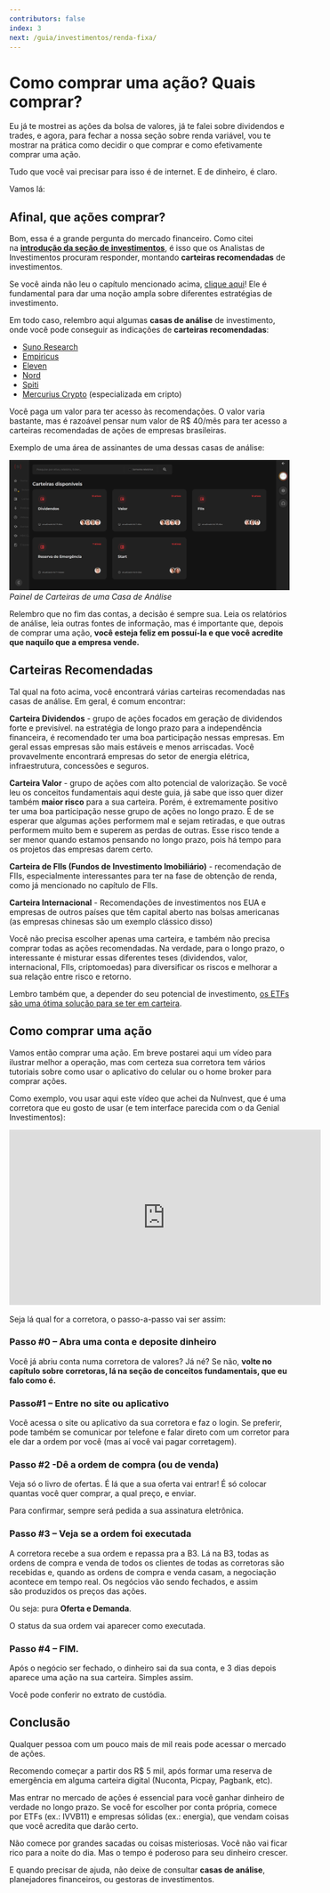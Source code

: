 ```yaml
---
contributors: false
index: 3
next: /guia/investimentos/renda-fixa/
---
```

# Como comprar uma ação? Quais comprar?

Eu já te mostrei as ações da bolsa de valores, já te falei sobre dividendos e trades, e agora, para fechar a nossa seção sobre renda variável, vou te mostrar na prática como decidir o que comprar e como efetivamente comprar uma ação.

Tudo que você vai precisar para isso é de internet. E de dinheiro, é claro.

Vamos lá:

## Afinal, que ações comprar?

Bom, essa é a grande pergunta do mercado financeiro. Como citei na **[introdução da seção de investimentos](/guia/investimentos/introducao/onde-investir-com-mil-reais-10000-reais-1-milhao.html#como-decidir-o-que-comprar)**, é isso que os Analistas de Investimentos procuram responder, montando **carteiras recomendadas** de investimentos.

Se você ainda não leu o capítulo mencionado acima, [clique aqui](/guia/investimentos/introducao/onde-investir-com-mil-reais-10000-reais-1-milhao.html#como-decidir-o-que-comprar)! Ele é fundamental para dar uma noção ampla sobre diferentes estratégias de investimento.

Em todo caso, relembro aqui algumas **casas de análise** de investimento, onde você pode conseguir as indicações de **carteiras recomendadas**:

- [Suno Research](https://www.suno.com.br/)
- [Empiricus](https://www.empiricus.com.br/)
- [Eleven](https://elevenfinancial.com/)
- [Nord](https://www.nordresearch.com.br/)
- [Spiti](https://invistaspiti.com.br/)
- [Mercurius Crypto](https://mercuriuscrypto.com/) (especializada em cripto)

Você paga um valor para ter acesso às recomendações. O valor varia bastante, mas é razoável pensar num valor de R$ 40/mês para ter acesso a carteiras recomendadas de ações de empresas brasileiras.

Exemplo de uma área de assinantes de uma dessas casas de análise:

![Painel de Carteiras de uma Casa de Análise](../introducao/carteiras.png)
*Painel de Carteiras de uma Casa de Análise*

Relembro que no fim das contas, a decisão é sempre sua. Leia os relatórios de análise, leia outras fontes de informação, mas é importante que, depois de comprar uma ação, **você esteja feliz em possuí-la e que você acredite que naquilo que a empresa vende.**

## Carteiras Recomendadas

Tal qual na foto acima, você encontrará várias carteiras recomendadas nas casas de análise. Em geral, é comum encontrar:

**Carteira Dividendos** - grupo de ações focados em geração de dividendos forte e previsível. na estratégia de longo prazo para a independência financeira, é recomendado ter uma boa participação nessas empresas. Em geral essas empresas são mais estáveis e menos arriscadas. Você provavelmente encontrará empresas do setor de energia elétrica, infraestrutura, concessões e seguros.

**Carteira Valor** - grupo de ações com alto potencial de valorização. Se você leu os conceitos fundamentais aqui deste guia, já sabe que isso quer dizer também **maior risco** para a sua carteira. Porém, é extremamente positivo ter uma boa participação nesse grupo de ações no longo prazo. É de se esperar que algumas ações performem mal e sejam retiradas, e que outras performem muito bem e superem as perdas de outras. Esse risco tende a ser menor quando estamos pensando no longo prazo, pois há tempo para os projetos das empresas darem certo.

**Carteira de FIIs (Fundos de Investimento Imobiliário)** - recomendação de FIIs, especialmente interessantes para ter na fase de obtenção de renda, como já mencionado no capítulo de FIIs.

**Carteira Internacional** - Recomendações de investimentos nos EUA e empresas de outros países que têm capital aberto nas bolsas americanas (as empresas chinesas são um exemplo clássico disso)

Você não precisa escolher apenas uma carteira, e também não precisa comprar todas as ações recomendadas. Na verdade, para o longo prazo, o interessante é misturar essas diferentes teses (dividendos, valor, internacional, FIIs, criptomoedas) para diversificar os riscos e melhorar a sua relação entre risco e retorno.

Lembro também que, a depender do seu potencial de investimento, [os ETFs são uma ótima solução para se ter em carteira](/guia/investimentos/introducao/onde-investir-com-mil-reais-10000-reais-1-milhao.html#etfs-exchange-traded-funds).

## Como comprar uma ação

Vamos então comprar uma ação. Em breve postarei aqui um vídeo para ilustrar melhor a operação, mas com certeza sua corretora tem vários tutoriais sobre como usar o aplicativo do celular ou o home broker para comprar ações.

Como exemplo, vou usar aqui este vídeo que achei da NuInvest, que é uma corretora que eu gosto de usar (e tem interface parecida com o da Genial Investimentos):

<iframe width="560" height="315" src="https://www.youtube.com/embed/Rg-RpAxWtN8" title="YouTube video player" frameborder="0" allow="accelerometer; autoplay; clipboard-write; encrypted-media; gyroscope; picture-in-picture" allowfullscreen></iframe>

Seja lá qual for a corretora, o passo-a-passo vai ser assim:

### Passo #0 – Abra uma conta e deposite dinheiro

Você já abriu conta numa corretora de valores? Já né? Se não, **volte no capítulo sobre corretoras, lá na seção de conceitos fundamentais, que eu falo como é.**

### Passo#1 – Entre no site ou aplicativo

Você acessa o site ou aplicativo da sua corretora e faz o login. Se preferir, pode também se comunicar por telefone e falar direto com um corretor para ele dar a ordem por você (mas aí você vai pagar corretagem).

### Passo #2 -Dê a ordem de compra (ou de venda)

Veja só o livro de ofertas. É lá que a sua oferta vai entrar! É só colocar quantas você quer comprar, a qual preço, e enviar.

Para confirmar, sempre será pedida a sua assinatura eletrônica.

### Passo #3 – Veja se a ordem foi executada

A corretora recebe a sua ordem e repassa pra a B3. Lá na B3, todas as ordens de compra e venda de todos os clientes de todas as corretoras são recebidas e, quando as ordens de compra e venda casam, a negociação acontece em tempo real. Os negócios vão sendo fechados, e assim são produzidos os preços das ações.

Ou seja: pura **Oferta e Demanda**.

O status da sua ordem vai aparecer como executada.

### Passo #4 – FIM.

Após o negócio ser fechado, o dinheiro sai da sua conta, e 3 dias depois aparece uma ação na sua carteira. Simples assim.

Você pode conferir no extrato de custódia.

## Conclusão

Qualquer pessoa com um pouco mais de mil reais pode acessar o mercado de ações.

Recomendo começar a partir dos R$ 5 mil, após formar uma reserva de emergência em alguma carteira digital (Nuconta, Picpay, Pagbank, etc).

Mas entrar no mercado de ações é essencial para você ganhar dinheiro de verdade no longo prazo. Se você for escolher por conta própria, comece por ETFs (ex.: IVVB11) e empresas sólidas (ex.: energia), que vendam coisas que você acredita que darão certo.

Não comece por grandes sacadas ou coisas misteriosas. Você não vai ficar rico para a noite do dia. Mas o tempo é poderoso para seu dinheiro crescer.

E quando precisar de ajuda, não deixe de consultar **casas de análise**, planejadores financeiros, ou gestoras de investimentos.